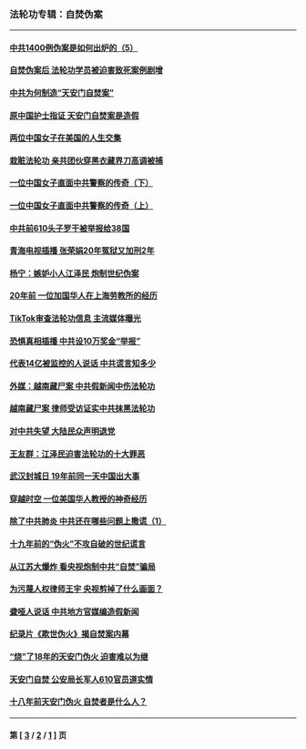 ### 法轮功专辑：自焚伪案
---
#### [中共1400例伪案是如何出炉的（5）](../../pages/nf5562/n13226831.md?05050430) 
#### [自焚伪案后 法轮功学员被迫害致死案例剧增](../../pages/nf5562/n13190600.md?05050430) 
#### [中共为何制造“天安门自焚案”](../../pages/nf5562/n13183270.md?05050430) 
#### [原中国护士指证 天安门自焚案是造假](../../pages/nf5562/n13172289.md?05050430) 
#### [两位中国女子在美国的人生交集](../../pages/nf5562/n13156138.md?05050430) 
#### [栽赃法轮功 亲共团伙穿黑衣藏界刀高调被捕](../../pages/nf5562/n13073780.md?05050430) 
#### [一位中国女子直面中共警察的传奇（下）](../../pages/nf5562/n12989706.md?05050430) 
#### [一位中国女子直面中共警察的传奇（上）](../../pages/nf5562/n12985072.md?05050430) 
#### [中共前610头子罗干被举报给38国](../../pages/nf5562/n12975419.md?05050430) 
#### [青海电视插播 张荣娟20年冤狱又加刑2年](../../pages/nf5562/n12738166.md?05050430) 
#### [杨宁：嫉妒小人江泽民 炮制世纪伪案](../../pages/nf5562/n12724108.md?05050430) 
#### [20年前 一位加国华人在上海劳教所的经历](../../pages/nf5562/n12707932.md?05050430) 
#### [TikTok审查法轮功信息 主流媒体曝光](../../pages/nf5562/n12362336.md?05050430) 
#### [恐惧真相插播 中共设10万奖金“举报”](../../pages/nf5562/n12306396.md?05050430) 
#### [代表14亿被监控的人说话 中共谎言知多少](../../pages/nf5562/n12297484.md?05050430) 
#### [外媒：越南藏尸案 中共假新闻中伤法轮功](../../pages/nf5562/n12264411.md?05050430) 
#### [越南藏尸案 律师受访证实中共抹黑法轮功](../../pages/nf5562/n12261878.md?05050430) 
#### [对中共失望 大陆民众声明退党](../../pages/nf5562/n12187315.md?05050430) 
#### [王友群：江泽民迫害法轮功的十大罪恶](../../pages/nf5562/n12169074.md?05050430) 
#### [武汉封城日 19年前同一天中国出大事](../../pages/nf5562/n12150901.md?05050430) 
#### [穿越时空  一位美国华人教授的神奇经历](../../pages/nf5562/n12097460.md?05050430) 
#### [除了中共肺炎 中共还在哪些问题上撒谎（1）](../../pages/nf5562/n11955770.md?05050430) 
#### [十九年前的“伪火”不攻自破的世纪谎言](../../pages/nf5562/n11813238.md?05050430) 
#### [从江苏大爆炸 看央视炮制中共“自焚”骗局](../../pages/nf5562/n11140275.md?05050430) 
#### [为污蔑人权律师王宇 央视剪掉了什么画面？](../../pages/nf5562/n11130142.md?05050430) 
#### [聋哑人说话 中共地方官媒编造假新闻](../../pages/nf5562/n11006067.md?05050430) 
#### [纪录片《欺世伪火》揭自焚案内幕](../../pages/nf5562/n11002664.md?05050430) 
#### [“烧”了18年的天安门伪火 迫害难以为继](../../pages/nf5562/n10996660.md?05050430) 
#### [天安门自焚 公安局长军人610官员道实情](../../pages/nf5562/n10997098.md?05050430) 
#### [十八年前天安门伪火 自焚者是什么人？](../../pages/nf5562/n10996556.md?05050430) 

---
#### 第 [ [3](./3.md?05050430) / [2](./2.md?05050430) / [1](./1.md?05050430) ] 页
